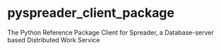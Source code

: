 # pyspreader_client_package
The Python Reference Package Client for Spreader, a Database-server based Distributed Work Service
